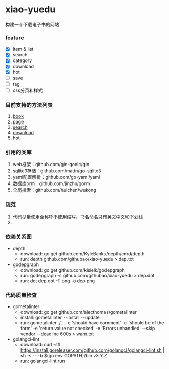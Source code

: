# xiao-yuedu
构建一个下载电子书的网站


### feature
- [x] item & list
- [x] search
- [x] category
- [x] download
- [x] hot
- [ ] save
- [ ] tag
- [ ] css分页和样式

### 目前支持的方法列表
1. [book](http://localhost:8000/books/2)
1. [page](http://localhost:8000/pages/2)
1. [search](http://localhost:8000/search?text=go&p=2)
1. [download](http://localhost:8000/download?book_id=2)
1. [hot](http://localhost:8000/hot?p=2)

### 引用的类库
1. web框架：github.com/gin-gonic/gin
1. sqlite3存储：github.com/mattn/go-sqlite3
1. yaml配置解析：github.com/go-yaml/yaml 
1. 数据库orm：github.com/jinzhu/gorm
1. 全局搜索：github.com/huichen/wukong

### 规范
1. 代码尽量使用全称呼不使用缩写，书名命名只有英文中文和下划线
2. 

### 依赖关系图
- depth
    - download: go get github.com/KyleBanks/depth/cmd/depth
    - run: depth github.com/githubao/xiao-yuedu > dep.txt
- godepgraph
    - download: go get github.com/kisielk/godepgraph
    - run: godepgraph -s github.com/githubao/xiao-yuedu > dep.dot
    - run: dot dep.dot -T png -o dep.png

### 代码质量检查
- gometalinter
    - download: go get github.com/alecthomas/gometalinter
    - install: gometalinter --install --update
    - run: gometalinter ./... -e 'should have comment' -e 'should be of the form' -e 'return value not checked' -e 'Errors unhandled' --skip vendor --deadline 600s > warn.txt
- golangci-lint
    - download: curl -sfL https://install.goreleaser.com/github.com/golangci/golangci-lint.sh | sh -s -- -b $(go env GOPATH)/bin vX.Y.Z
    - run: golangci-lint run
